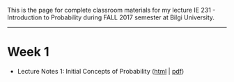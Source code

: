 This is the page for complete classroom materials for my lecture IE 231 - Introduction to Probability during FALL 2017 semester at Bilgi University.

-----

# Week 1

+ Lecture Notes 1: Initial Concepts of Probability ([html](files/Lecture_01.html) \| [pdf](files/Lecture_01.pdf))

<!--

# Week 2

+ Lecture Notes 2: Some Problems about Basic Probability and Counting ([html](files/Lecture_02.html) \| [pdf](files/Lecture_02.pdf))
+ In Class Activity Week 2 ([html](files/In_Class_Activity_w2.html) \| [pdf](files/In_Class_Activity_w2.pdf))
+ In Class Activity Week 2 **Solutions** ([html](files/In_Class_Activity_w2_sol.html) \| [pdf](files/In_Class_Activity_w2_sol.pdf))
+ Quick Introduction to R Markdown ([html](files/QuickIntroRMarkdown.html))
+ Instructions about R Markdown ([pdf](files/rmarkdown_instructions.pdf))

# Week 3

+ Lecture Notes 3: Probability, Conditional Probability and Bayes’ Rule ([html](files/Lecture_03.html) \| [pdf](files/Lecture_03.pdf))

# Week 4

+ Lecture Notes 4: Example Problems on Conditional Probability ([html](files/Lecture_04.html) \| [pdf](files/Lecture_04.pdf))
+ In Class Activity Week 4 ([html](files/In_Class_Activity_w4.pdf) \| [pdf](files/In_Class_Activity_w4.pdf))
+ In Class Activity Week 4 **Solutions** ([html](files/In_Class_Activity_w4_sol.html) \| [pdf](files/In_Class_Activity_w4_sol.pdf))

# Week 5

+ Lecture Notes 5: Random Variables and Probability Distributions ([html](files/Lecture_05.html) \| [pdf](files/Lecture_05.pdf))
+ Very good cheat sheet on probability. ([link](https://datastories.quora.com/The-Only-Probability-Cheatsheet-Youll-Ever-Need))
+ Quiz 1 ([html](files/Quiz_01.pdf) \| [pdf](files/Quiz_01.pdf))
+ Quiz 1 **Solutions** ([html](files/Quiz_01_sol.html) \| [pdf](files/Quiz_01_sol.pdf))

# Week 6

+ In Class Activity Week 6 ([html](files/In_Class_Activity_w6.pdf) \| [pdf](files/In_Class_Activity_w6.pdf))
+ In Class Activity Week 6 **Solutions** ([html](files/In_Class_Activity_w6_sol.html) \| [pdf](files/In_Class_Activity_w6_sol.pdf))
+ Homework_01 ([html](files/Homework_01.pdf) \| [pdf](files/Homework_01.pdf))

# Week 7

+ Lecture Notes 7: Poisson Distribution ([html](files/Lecture_07.html) \| [pdf](files/Lecture_07.pdf))

# Week 8

+ Midterm

# Week 9

+ Lecture Notes 9: Important Continuous Distributions ([html](files/Lecture_09.html) \| [pdf](files/Lecture_09.pdf))

# Week 10

+ In Class Activity Week 10 ([html](files/In_Class_Activity_w10.pdf) \| [pdf](files/In_Class_Activity_w10.pdf))
+ In Class Activity Week 10 **Solutions** ([html](files/In_Class_Activity_w10_sol.html) \| [pdf](files/In_Class_Activity_w10_sol.pdf))

# Week 11

+ Lecture Notes 11: Important Continuous Distributions ([html](files/Lecture_11.html) \| [pdf](files/Lecture_11.pdf))

# Week 12

+ Lecture Notes 12: R Exercise - Sentiment Analysis Using Twitter ([html](files/Lecture_12.html) \| [pdf](files/Lecture_12.pdf) \| [data file](files/ethereum_tweets.RData))
    + Example Student Work 1 (Mustafa Gökhan Yıldız – Buğra Yüksel) ([html](files/example_1.html))
    + Example Student Work 2 (Batuhan Uysal, Alexander Sayek, Mustafa Burak Dost) ([html](files/example_2.html))


# Normal Distribution Tutorial ([pdf](files/normal_distribution_tutorial.pdf))

-->
